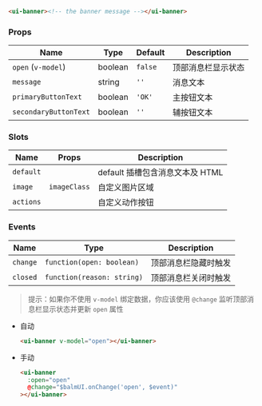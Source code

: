 ```html
<ui-banner><!-- the banner message --></ui-banner>
```

### Props

| Name                  | Type    | Default | Description        |
| --------------------- | ------- | ------- | ------------------ |
| `open` (`v-model`)    | boolean | `false` | 顶部消息栏显示状态 |
| `message`             | string  | `''`    | 消息文本           |
| `primaryButtonText`   | boolean | `'OK'`  | 主按钮文本         |
| `secondaryButtonText` | boolean | `''`    | 辅按钮文本         |

### Slots

| Name      | Props        | Description                     |
| --------- | ------------ | ------------------------------- |
| `default` |              | default 插槽包含消息文本及 HTML |
| `image`   | `imageClass` | 自定义图片区域                  |
| `actions` |              | 自定义动作按钮                  |

### Events

| Name     | Type                       | Description          |
| -------- | -------------------------- | -------------------- |
| `change` | `function(open: boolean)`  | 顶部消息栏隐藏时触发 |
| `closed` | `function(reason: string)` | 顶部消息栏关闭时触发 |

> 提示：如果你不使用 `v-model` 绑定数据，你应该使用 `@change` 监听顶部消息栏显示状态并更新 `open` 属性

- 自动

  ```html
  <ui-banner v-model="open"></ui-banner>
  ```

- 手动

  ```html
  <ui-banner
    :open="open"
    @change="$balmUI.onChange('open', $event)"
  ></ui-banner>
  ```
